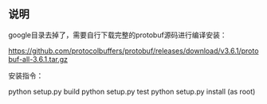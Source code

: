 
## 说明

google目录去掉了，需要自行下载完整的protobuf源码进行编译安装：

https://github.com/protocolbuffers/protobuf/releases/download/v3.6.1/protobuf-all-3.6.1.tar.gz

安装指令：

python setup.py build
python setup.py test
python setup.py install (as root)